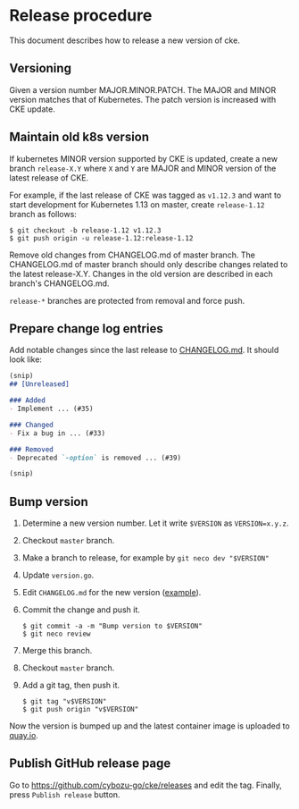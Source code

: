 Release procedure
=================

This document describes how to release a new version of cke.

Versioning
----------

Given a version number MAJOR.MINOR.PATCH.
The MAJOR and MINOR version matches that of Kubernetes.
The patch version is increased with CKE update.

Maintain old k8s version
------------------------

If kubernetes MINOR version supported by CKE is updated, create a new branch `release-X.Y`
where `X` and `Y` are MAJOR and MINOR version of the latest release of CKE.

For example, if the last release of CKE was tagged as `v1.12.3` and want to start
development for Kubernetes 1.13 on master, create `release-1.12` branch as follows:

```console
$ git checkout -b release-1.12 v1.12.3
$ git push origin -u release-1.12:release-1.12
```

Remove old changes from CHANGELOG.md of master branch.
The CHANGELOG.md of master branch should only describe changes related to the latest release-X.Y.
Changes in the old version are described in each branch's CHANGELOG.md.

`release-*` branches are protected from removal and force push.

Prepare change log entries
--------------------------

Add notable changes since the last release to [CHANGELOG.md](CHANGELOG.md).
It should look like:

```markdown
(snip)
## [Unreleased]

### Added
- Implement ... (#35)

### Changed
- Fix a bug in ... (#33)

### Removed
- Deprecated `-option` is removed ... (#39)

(snip)
```

Bump version
------------

1. Determine a new version number.  Let it write `$VERSION` as `VERSION=x.y.z`.
2. Checkout `master` branch.
3. Make a branch to release, for example by `git neco dev "$VERSION"`
4. Update `version.go`.
5. Edit `CHANGELOG.md` for the new version ([example][]).
6. Commit the change and push it.

    ```console
    $ git commit -a -m "Bump version to $VERSION"
    $ git neco review
    ```
7. Merge this branch.
8. Checkout `master` branch.
9. Add a git tag, then push it.

    ```console
    $ git tag "v$VERSION"
    $ git push origin "v$VERSION"
    ```

Now the version is bumped up and the latest container image is uploaded to [quay.io](https://quay.io/cybozu/cke).

Publish GitHub release page
---------------------------

Go to https://github.com/cybozu-go/cke/releases and edit the tag.
Finally, press `Publish release` button.


[example]: https://github.com/cybozu-go/etcdpasswd/commit/77d95384ac6c97e7f48281eaf23cb94f68867f79
[CircleCI]: https://circleci.com/gh/cybozu-go/etcdpasswd
